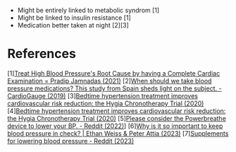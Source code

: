- Might be entirely linked to metabolic syndrom [1]
- Might be linked to insulin resistance [1]
- Medication better taken at night [2][3]

# References
[1][Treat High Blood Pressure's Root Cause by having a Complete Cardiac Examination = Pradip Jamnadas (2021)](https://www.youtube.com/watch?v=yaf1swrS1_c)
[2][When should we take blood pressure medications? This study from Spain sheds light on the subject. - CardioGauge (2019)](https://www.youtube.com/watch?v=_l75U2DRoqo)
[3][Bedtime hypertension treatment improves cardiovascular risk reduction: the Hygia Chronotherapy Trial (2020)](https://pubmed.ncbi.nlm.nih.gov/31641769/)
[4][Bedtime hypertension treatment improves cardiovascular risk reduction: the Hygia Chronotherapy Trial (2020)](https://academic.oup.com/eurheartj/article/41/48/4565/5602478)
[5][Please consider the Powerbreathe device to lower your BP. - Reddit (2022)](https://www.reddit.com/r/hypertension/comments/z27yug/please_consider_the_powerbreathe_device_to_lower/)]
[6][Why is it so important to keep blood pressure in check? | Ethan Weiss & Peter Attia (2023)](https://www.youtube.com/watch?v=AENDu5t8DJ8)
[7][Supplements for lowering blood pressure - Reddit (2023)](https://www.reddit.com/r/Supplements/comments/14aqymr/supplements_for_lowering_blood_pressure/)